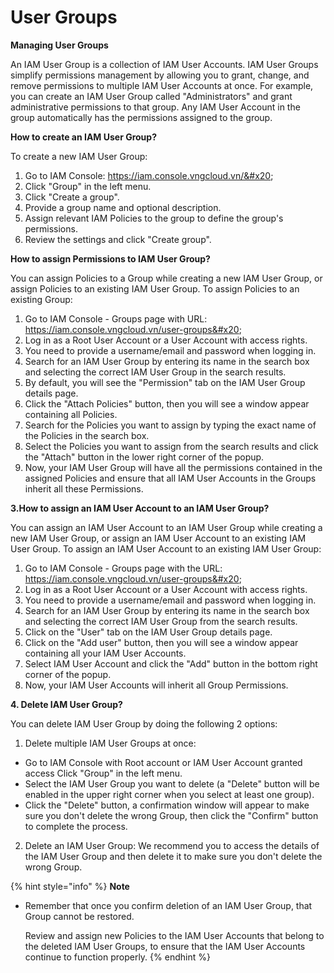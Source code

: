 # User Groups

**Managing User Groups**&#x20;

An IAM User Group is a collection of IAM User Accounts. IAM User Groups simplify permissions management by allowing you to grant, change, and remove permissions to multiple IAM User Accounts at once. For example, you can create an IAM User Group called "Administrators" and grant administrative permissions to that group. Any IAM User Account in the group automatically has the permissions assigned to the group.

**How to create an IAM User Group?**&#x20;

To create a new IAM User Group:&#x20;

1. Go to IAM Console: https://iam.console.vngcloud.vn/&#x20;
2. Click "Group" in the left menu.&#x20;
3. Click "Create a group".&#x20;
4. Provide a group name and optional description.&#x20;
5. Assign relevant IAM Policies to the group to define the group's permissions.
6. Review the settings and click "Create group".

**How to assign Permissions to IAM User Group?**&#x20;

You can assign Policies to a Group while creating a new IAM User Group, or assign Policies to an existing IAM User Group. To assign Policies to an existing Group:&#x20;

1. Go to IAM Console - Groups page with URL: https://iam.console.vngcloud.vn/user-groups&#x20;
2. Log in as a Root User Account or a User Account with access rights.&#x20;
3. You need to provide a username/email and password when logging in.&#x20;
4. Search for an IAM User Group by entering its name in the search box and selecting the correct IAM User Group in the search results.&#x20;
5. By default, you will see the "Permission" tab on the IAM User Group details page.&#x20;
6. Click the "Attach Policies" button, then you will see a window appear containing all Policies.&#x20;
7. Search for the Policies you want to assign by typing the exact name of the Policies in the search box.&#x20;
8. Select the Policies you want to assign from the search results and click the "Attach" button in the lower right corner of the popup.&#x20;
9. Now, your IAM User Group will have all the permissions contained in the assigned Policies and ensure that all IAM User Accounts in the Groups inherit all these Permissions.

**3.How to assign an IAM User Account to an IAM User Group?**&#x20;

You can assign an IAM User Account to an IAM User Group while creating a new IAM User Group, or assign an IAM User Account to an existing IAM User Group. To assign an IAM User Account to an existing IAM User Group:&#x20;

1. Go to IAM Console - Groups page with the URL: https://iam.console.vngcloud.vn/user-groups&#x20;
2. Log in as a Root User Account or a User Account with access rights.&#x20;
3. You need to provide a username/email and password when logging in.&#x20;
4. Search for an IAM User Group by entering its name in the search box and selecting the correct IAM User Group from the search results.&#x20;
5. Click on the "User" tab on the IAM User Group details page.&#x20;
6. Click on the "Add user" button, then you will see a window appear containing all your IAM User Accounts.&#x20;
7. Select IAM User Account and click the "Add" button in the bottom right corner of the popup.&#x20;
8. Now, your IAM User Accounts will inherit all Group Permissions.

**4. Delete IAM User Group?**&#x20;

You can delete IAM User Group by doing the following 2 options:&#x20;

1. Delete multiple IAM User Groups at once:&#x20;

* Go to IAM Console with Root account or IAM User Account granted access Click "Group" in the left menu.&#x20;
* Select the IAM User Group you want to delete (a "Delete" button will be enabled in the upper right corner when you select at least one group).&#x20;
* Click the "Delete" button, a confirmation window will appear to make sure you don't delete the wrong Group, then click the "Confirm" button to complete the process.

2. Delete an IAM User Group: We recommend you to access the details of the IAM User Group and then delete it to make sure you don't delete the wrong Group.

{% hint style="info" %}
**Note**

*   Remember that once you confirm deletion of an IAM User Group, that Group cannot be restored.

    Review and assign new Policies to the IAM User Accounts that belong to the deleted IAM User Groups, to ensure that the IAM User Accounts continue to function properly.
{% endhint %}
